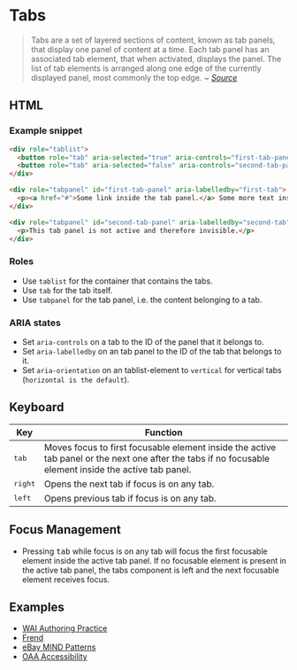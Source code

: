 # Tabs
> Tabs are a set of layered sections of content, known as tab panels, that display one panel of content at a time. Each tab panel has an associated tab element, that when activated, displays the panel. The list of tab elements is arranged along one edge of the currently displayed panel, most commonly the top edge.
~ *[Source](https://www.w3.org/TR/wai-aria-practices-1.1/#tabpanel)*

## HTML
### Example snippet
```html
<div role="tablist">
  <button role="tab" aria-selected="true" aria-controls="first-tab-panel" id="first-tab">Active tab</button>
  <button role="tab" aria-selected="false" aria-controls="second-tab-panel" id="second-tab" tabindex="-1">Another tab</button>
</div>

<div role="tabpanel" id="first-tab-panel" aria-labelledby="first-tab">
  <p><a href="#">Some link inside the tab panel.</a> Some more text inside the tab panel.</p>
</div>

<div role="tabpanel" id="second-tab-panel" aria-labelledby="second-tab" hidden>
  <p>This tab panel is not active and therefore invisible.</p>
</div>
```
### Roles
- Use `tablist` for the container that contains the tabs.
- Use `tab` for the tab itself.
- Use `tabpanel` for the tab panel, i.e. the content belonging to a tab.

### ARIA states
- Set `aria-controls` on a tab to the ID of the panel that it belongs to.
- Set `aria-labelledby` on an tab panel to the ID of the tab that belongs to it.
- Set `aria-orientation` on an tablist-element to `vertical` for vertical tabs (`horizontal is the default`).

## Keyboard
| Key | Function |
|------------------|--------------------------------------------------------------------------------------------------------------------------------------------------------|
| <kbd>tab</kbd> | Moves focus to first focusable element inside the active tab panel or the next one after the tabs if no focusable element inside the active tab panel. |
| <kbd>right</kbd> | Opens the next tab if focus is on any tab. |
| <kbd>left</kbd> | Opens previous tab if focus is on any tab. |

## Focus Management
- Pressing <kbd>tab</kbd> while focus is on any tab will focus the first focusable element inside the active tab panel. If no focusable element is present in the active tab panel, the tabs component is left and the next focusable element receives focus.

## Examples
- [WAI Authoring Practice](https://www.w3.org/TR/wai-aria-practices-1.1/examples/tabs/tabs.html)
- [Frend](https://frend.co/components/tabs/)
- [eBay MIND Patterns](http://ianmcburnie.github.io/mindpatterns/disclosure/tabs/index.html)
- [OAA Accessibility](http://www.oaa-accessibility.org/example/34/)
